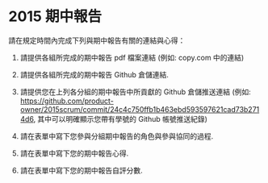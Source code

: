 # 2015 期中報告
請在規定時間內完成下列與期中報告有關的連結與心得：

1. 請提供各組所完成的期中報告 pdf 檔案連結 (例如: copy.com 中的連結)

2. 請提供各組所完成的期中報告 Github 倉儲連結.

3. 請提供您在上列各分組的期中報告中所貢獻的 Github 倉儲推送連結 (例如: https://github.com/product-owner/2015scrum/commit/24c4c750ffb1b463ebd593597621cad73b2714d6, 其中可以明確顯示您帶有學號的 Github 帳號推送紀錄)

4. 請在表單中寫下您參與分組期中報告的角色與參與協同的過程.

5. 請在表單中寫下您的期中報告心得.

6. 請在表單中寫下您的期中報告自評分數.

